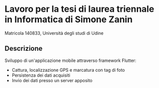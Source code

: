 # Lavoro per la tesi di laurea triennale in Informatica di Simone Zanin

Matricola 140833, Università degli studi di Udine

## Descrizione

Sviluppo di un'applicazione mobile attraverso framework Flutter:
- Cattura, localizzazione GPS e marcatura con tag di foto
- Persistenza dei dati acquisiti
- Invio dei dati presso un server apposito